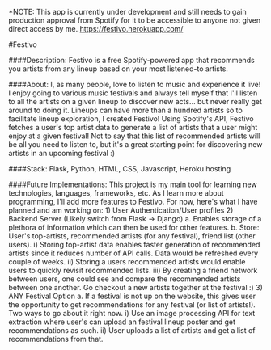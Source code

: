 *NOTE: This app is currently under development and still needs to gain production approval from Spotify for it to be accessible to anyone not given direct access by me.
https://festivo.herokuapp.com/

#Festivo

####Description:
Festivo is a free Spotify-powered app that recommends you artists from any lineup based on your most listened-to artists.

####About:
I, as many people, love to listen to music and experience it live! I enjoy going to various music festivals and always tell myself that I'll listen to all the artists on a given lineup to discover new acts... but never really get around to doing it. Lineups can have more than a hundred artists so to facilitate lineup exploration, I created Festivo!
Using Spotify's API, Festivo fetches a user's top artist data to generate a list of artists that a user might enjoy at a given festival! Not to say that this list of recommended artists will be all you need to listen to, but it's a great starting point for discovering new artists in an upcoming festival :)

####Stack:
Flask, Python, HTML, CSS, Javascript, Heroku hosting

####Future Implementations:
This project is my main tool for learning new technologies, languages, frameworks, etc. As I learn more about programming, I'll add more features to Festivo.
For now, here's what I have planned and am working on:
	1) User Authentication/User profiles
	2) Backend Server (Likely switch from Flask -> Django)
		a. Enables storage of a plethora of information which can then be used for other features.
		b. Store: User's top-artists, recommended artists (for any festival), friend list (other users).
			i) Storing top-artist data enables faster generation of recommended artists since it reduces number of API calls. Data would be refreshed every couple of weeks.
			ii) Storing a users recommended artists would enable users to quickly revisit recommended lists.
			iii) By creating a friend network between users, one could see and compare the recommended artists between one another. Go checkout a new artists together at the festival :)
	3) ANY Festival Option
		a. If a festival is not up on the website, this gives user the opportunity to get recommendations for any festival (or list of artists!). Two ways to go about it right now.
			i) Use an image processing API for text extraction where user's can upload an festival lineup poster and get recommendations as such.
			ii) User uploads a list of artists and get a list of recommendations from that.
			


	

